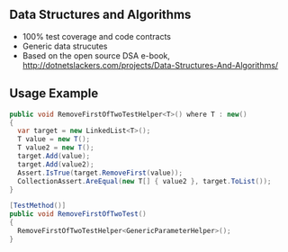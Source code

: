 ## Data Structures and Algorithms
* 100% test coverage and code contracts
* Generic data strucutes
* Based on the open source DSA e-book, http://dotnetslackers.com/projects/Data-Structures-And-Algorithms/

## Usage Example
```csharp
public void RemoveFirstOfTwoTestHelper<T>() where T : new()
{
  var target = new LinkedList<T>();
  T value = new T();
  T value2 = new T();
  target.Add(value);
  target.Add(value2);
  Assert.IsTrue(target.RemoveFirst(value));
  CollectionAssert.AreEqual(new T[] { value2 }, target.ToList());
}

[TestMethod()]
public void RemoveFirstOfTwoTest()
{
  RemoveFirstOfTwoTestHelper<GenericParameterHelper>();
}
```